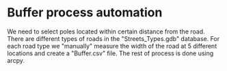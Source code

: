 # Buffer process automation

We need to select poles located within certain distance from the road. There are different types of roads in the "Streets_Types.gdb" database. For each road type we "manually" measure the width of the road at 5 different locations and create a "Buffer.csv" file. The rest of process is done using arcpy.
